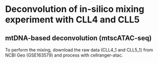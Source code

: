 # Deconvolution of in-silico mixing experiment with CLL4 and CLL5

## mtDNA-based deconvolution (mtscATAC-seq) 
To perform the mixing, download the raw data (CLL4_1 and CLL5_1) from NCBI Geo (GSE163579) and process with cellranger-atac.
